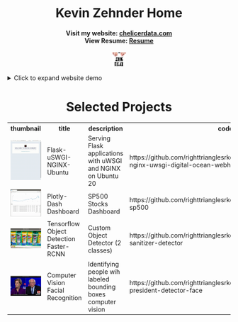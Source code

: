<p align="center">
	<h1 style="text-align: center">
		Kevin Zehnder Home</h1>
  		<h4 style="text-align: center">
		Visit my website: 
	<a href="https://chelicerdata.com/" title="Personal Website">chelicerdata.com</a>
	<br>
		View Resume:
	<a href="https://github.com/righttrianglesrkewl3/job/blob/main/docs/imgs/KEVIN_ZEHNDER_jan2021_u_git.pdf" title="Resume">Resume</a> 
		</h4>
</p>

<p align="center">
  <img src="docs/imgs/job1_resized.jpeg" style="width:32px;height:32px;">
</p>

<details>
<summary>Click to expand website demo</summary>
<p align="center">
  <img src="docs/imgs/website.gif">
</p>
</details>

<div class="content">
    <h1 style="text-align: center">Selected Projects</h1>
    <table>
        <tr>
            <th>thumbnail</th>
	    <th>title</th>
            <th>description</th>
            <th>code</th>
        </tr>
	<tr>
		<td><img src="https://github.com/righttrianglesrkewl3/job/blob/main/docs/imgs/website.gif"></td>
                <td>Flask-uSWGI-NGINX-Ubuntu</td>
                <td>Serving Flask applications with uWSGI and NGINX on Ubuntu 20</td>
                <td>https://github.com/righttrianglesrkewl3/job/tree/main/flask-nginx-uwsgi-digital-ocean-webhost</td>
            </tr>
	    <tr>
	    <td><img src="https://github.com/righttrianglesrkewl3/job/blob/main/docs/imgs/dash_sp500.gif"></td>
	    <td>Plotly-Dash Dashboard</td>
	    <td>SP500 Stocks Dashboard</td>
	    <td>https://github.com/righttrianglesrkewl3/job/tree/main/plotlydash-sp500</td>
	    <tr>
                <td><img src="https://github.com/righttrianglesrkewl3/job/blob/main/docs/imgs/usage1.png"></td>
                <td>Tensorflow Object Detection Faster-RCNN</td>
                <td>Custom Object Detector (2 classes)</td>
                <td>https://github.com/righttrianglesrkewl3/job/tree/main/cv-sanitizer-detector</td>
            </tr>
	    <tr>
		<td><img src="https://github.com/righttrianglesrkewl3/job/blob/main/docs/imgs/candidates_facial_recognition.jpg"></td>
                <td>Computer Vision Facial Recognition</td>
                <td>Identifying people wih labeled bounding boxes computer vision</td>
                <td>https://github.com/righttrianglesrkewl3/job/tree/main/cv-president-detector-face</td>
            </tr>
    </table>

